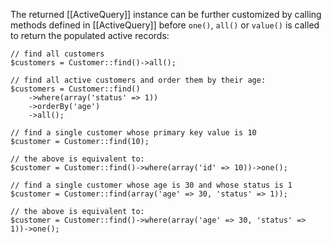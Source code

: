 The returned [[ActiveQuery]] instance can be further customized by calling
methods defined in [[ActiveQuery]] before `one()`, `all()` or `value()` is
called to return the populated active records:

~~~
// find all customers
$customers = Customer::find()->all();

// find all active customers and order them by their age:
$customers = Customer::find()
    ->where(array('status' => 1))
    ->orderBy('age')
    ->all();

// find a single customer whose primary key value is 10
$customer = Customer::find(10);

// the above is equivalent to:
$customer = Customer::find()->where(array('id' => 10))->one();

// find a single customer whose age is 30 and whose status is 1
$customer = Customer::find(array('age' => 30, 'status' => 1));

// the above is equivalent to:
$customer = Customer::find()->where(array('age' => 30, 'status' => 1))->one();
~~~
